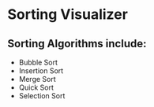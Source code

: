 # Sorting Visualizer

## Sorting Algorithms include:

- Bubble Sort
- Insertion Sort
- Merge Sort
- Quick Sort
- Selection Sort
